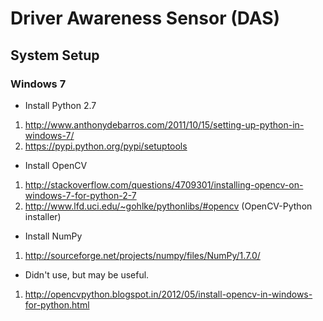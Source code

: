 # Driver Awareness Sensor (DAS) #

## System Setup ##

### Windows 7 ###

* Install Python 2.7
1. http://www.anthonydebarros.com/2011/10/15/setting-up-python-in-windows-7/
2. https://pypi.python.org/pypi/setuptools

* Install OpenCV
1. http://stackoverflow.com/questions/4709301/installing-opencv-on-windows-7-for-python-2-7
2. http://www.lfd.uci.edu/~gohlke/pythonlibs/#opencv (OpenCV-Python installer)

* Install NumPy
1. http://sourceforge.net/projects/numpy/files/NumPy/1.7.0/

* Didn't use, but may be useful.
1. http://opencvpython.blogspot.in/2012/05/install-opencv-in-windows-for-python.html
